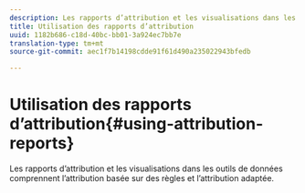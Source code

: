 ```yaml
---
description: Les rapports d’attribution et les visualisations dans les outils de données comprennent l’attribution basée sur des règles et l’attribution adaptée.
title: Utilisation des rapports d’attribution
uuid: 1182b686-c18d-40bc-bb01-3a924ec7bb7e
translation-type: tm+mt
source-git-commit: aec1f7b14198cdde91f61d490a235022943bfedb

---
```



# Utilisation des rapports d’attribution{#using-attribution-reports}

Les rapports d’attribution et les visualisations dans les outils de données comprennent l’attribution basée sur des règles et l’attribution adaptée.

